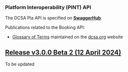 ### Platform Interoperability (PINT) API

The DCSA Pla API is specified on [**SwaggerHub**](https://app.swaggerhub.com/apis/dcsaorg/DCSA_EBL_PINT).

Publications related to the Booking API:
- [Glossary of Terms](https://knowledge.dcsa.org/s/glossary) maintained on the [dcsa.org](https://dcsa.org) website

<a name="v300B2"></a>[Release v3.0.0 Beta 2 (12 April 2024)](https://app.swaggerhub.com/apis-docs/dcsaorg/DCSA_EBL_PINT/3.0.0-Beta-2)
---
To be updated
